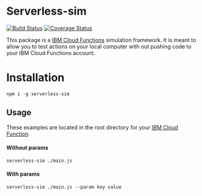 # Serverless-sim

[![Build Status](https://travis-ci.org/Danwakeem/serverless-sim.svg?branch=master)](https://travis-ci.org/Danwakeem/serverless-sim)
[![Coverage Status](https://coveralls.io/repos/github/Danwakeem/serverless-sim/badge.svg?branch=master)](https://coveralls.io/github/Danwakeem/serverless-sim?branch=master)

This package is a [IBM Cloud Functions](https://console.bluemix.net/openwhisk/) simulation framework. It is meant to allow you to test actions on your local computer with out pushing code to your IBM Cloud Functions account.

# Installation
`npm i -g serverless-sim`

## Usage
These examples are located in the root directory for your [IBM Cloud Function](https://console.bluemix.net/openwhisk/).
#### Without params
`serverless-sim ./main.js`

#### With params
`serverless-sim ./main.js --param key value`